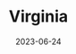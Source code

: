 ---
title: "Virginia"
cc-type: state
borders:
  - Atlantic Ocean
  - District of Columbia
  - Kentucky
  - Maryland
  - North Carolina
  - Tennessee 
  - West Virginia
country:
  - United States
date: 2023-06-24
hashtag: virginia
tags:
  - state
  - United States
---